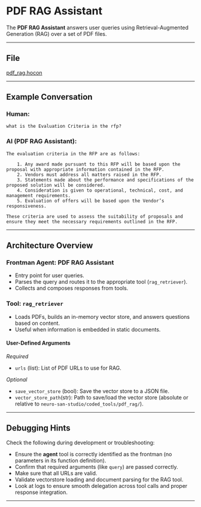 # PDF RAG Assistant

The **PDF RAG Assistant** answers user queries using Retrieval-Augmented Generation (RAG) over a set of PDF files.

---

## File

[pdf_rag.hocon](../../registries/pdf_rag.hocon)

---

## Example Conversation

### Human:
```
what is the Evaluation Criteria in the rfp?
```

### AI (PDF RAG Assistant):
```
The evaluation criteria in the RFP are as follows:

    1. Any award made pursuant to this RFP will be based upon the proposal with appropriate information contained in the RFP.
    2. Vendors must address all matters raised in the RFP.
    3. Statements made about the performance and specifications of the proposed solution will be considered.
    4. Consideration is given to operational, technical, cost, and management requirements.
    5. Evaluation of offers will be based upon the Vendor’s responsiveness.

These criteria are used to assess the suitability of proposals and ensure they meet the necessary requirements outlined in the RFP.
```

---

## Architecture Overview

### Frontman Agent: **PDF RAG Assistant**
- Entry point for user queries.
- Parses the query and routes it to the appropriate tool (`rag_retriever`).
- Collects and composes responses from tools.

### Tool: `rag_retriever`
- Loads PDFs, builds an in-memory vector store, and answers questions based on content.
- Useful when information is embedded in static documents.

#### User-Defined Arguments
*Required*
- `urls` (list): List of PDF URLs to use for RAG.

*Optional*
- `save_vector_store` (bool): Save the vector store to a JSON file.
- `vector_store_path`(str): Path to save/load the vector store (absolute or relative to `neuro-san-studio/coded_tools/pdf_rag/`).

---

## Debugging Hints

Check the following during development or troubleshooting:

- Ensure the **agent** tool is correctly identified as the frontman (no parameters in its function definition).
- Confirm that required arguments (like `query`) are passed correctly.
- Make sure that all URLs are valid.
- Validate vectorstore loading and document parsing for the RAG tool.
- Look at logs to ensure smooth delegation across tool calls and proper response integration.

---
